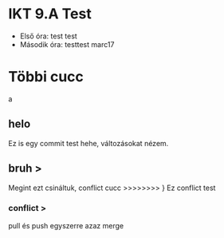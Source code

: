 # IKT 9.A Test
- Első óra: test test
- Második óra: testtest marc17

# Többi cucc

a

## helo

Ez is egy commit test hehe, változásokat nézem.

## bruh                             >
Megint ezt csináltuk, conflict cucc >>>>>>>> } Ez conflict test
### conflict                        >

pull és push egyszerre azaz merge